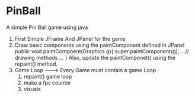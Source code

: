 # PinBall
A simple Pin Ball game using java

1. First Simple JFrame And JPanel for the game
2. Draw basic components using the paintComponent defined in JPanel
public void paintCompoent(Graphics g){
    super.paintComponent(g);
    ...// drawing methods ...
}
Also, update the paintComponet() using the repaint() method.
3. Game Loop --->
    Every Game must contain a game Loop 
    1. repaint() game loop
    2. make a fps counter
    3. visuals
